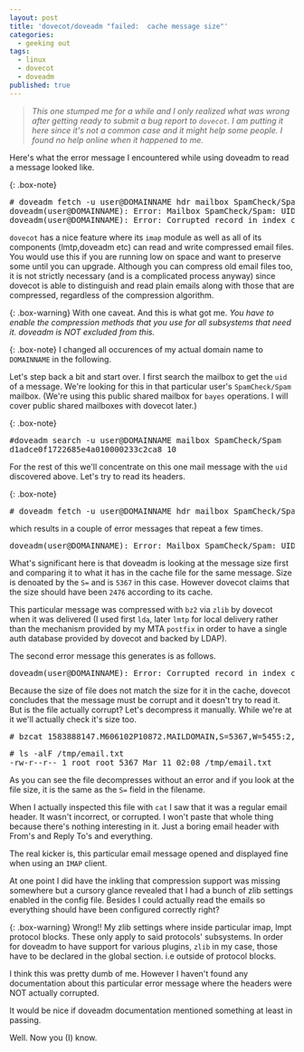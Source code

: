 ```yaml
---
layout: post
title: 'dovecot/doveadm "failed:  cache message size"'
categories:
  - geeking out
tags:
  - linux
  - dovecot
  - doveadm
published: true
---
```


>*This one stumped me for a while and I only realized what was wrong after getting ready to submit a bug report to `dovecot`. I am putting it here since it's not a common case and it might help some people. I found no help online when it happened to me.*

Here's what the error message I encountered while using doveadm to read a message looked like.

{: .box-note}
<pre>
# doveadm fetch -u user@DOMAINNAME hdr mailbox SpamCheck/Spam uid 10
doveadm(user@DOMAINNAME): Error: Mailbox SpamCheck/Spam: UID=10: read(/var/spool/mail/virtual/DOMAINNAME/public/.Spam/cur/1583888147.M606102P10872.MAILDOMAIN,S=5367,W=5455:2,S) failed: Cached message size larger than expected (5367 > 2476, box=SpamCheck/Spam, UID=10) (read reason=mail stream)
doveadm(user@DOMAINNAME): Error: Corrupted record in index cache file /var/spool/mail/virtual/DOMAINNAME/public/.Spam/dovecot.index.cache: UID 10: Broken physical size in mailbox SpamCheck/Spam: [...]
</pre>

`dovecot` has a nice feature where its `imap` module as well as all of its components (lmtp,doveadm etc) can read and write compressed email files. You would use this if you are running low on space and want to preserve some until you can upgrade.
Although you can compress old email files too, it is not strictly necessary (and is a complicated process anyway) since dovecot is able to distinguish and read plain emails along with those that are compressed, regardless of the compression algorithm.

{: .box-warning}
With one caveat. And this is what got me. *You have to enable the compression methods that you use for all subsystems that need it. doveadm is NOT excluded from this.*

{: .box-note}
I changed all occurences of my actual domain name to `DOMAINNAME` in the following.

Let's step back a bit and start over. I first search the mailbox to get the `uid` of a message. We're looking for this in that particular user's `SpamCheck/Spam` mailbox. (We're using this public shared mailbox for `bayes` operations. I will cover public shared mailboxes with dovecot later.)

{: .box-note}
<pre>
#doveadm search -u user@DOMAINNAME mailbox SpamCheck/Spam
d1adce0f1722685e4a010000233c2ca8 10
</pre>

For the rest of this we'll concentrate on this one mail message with the `uid` discovered above.
Let's try to read its headers.

{: .box-note}
<pre>
# doveadm fetch -u user@DOMAINNAME hdr mailbox SpamCheck/Spam uid 10
</pre>

which results in a couple of error messages that repeat a few times.


<pre>
doveadm(user@DOMAINNAME): Error: Mailbox SpamCheck/Spam: UID=10: read(/var/spool/mail/virtual/DOMAINNAME/public/.Spam/cur/1583888147.M606102P10872.MAILDOMAIN,S=5367,W=5455:2,S) failed: Cached message size larger than expected (5367 > 2476, box=SpamCheck/Spam, UID=10) (read reason=mail stream)
</pre>

What's significant here is that doveadm is looking at the message size first and comparing it to what it has in the cache file for the same message. Size is denoated by the `S=` and is `5367` in this case. However dovecot claims that the size should have been `2476` according to its cache.

This particular message was compressed with `bz2` via `zlib` by dovecot when it was delivered (I used first `lda`, later `lmtp` for local delivery rather than the mechanism provided by my MTA `postfix` in order to have a single auth database provided by dovecot and backed by LDAP).

The second error message this generates is as follows.


<pre>
doveadm(user@DOMAINNAME): Error: Corrupted record in index cache file /var/spool/mail/virtual/DOMAINNAME/public/.Spam/dovecot.index.cache: UID 10: Broken physical size in mailbox SpamCheck/Spam:
</pre>

Because the size of file does not match the size for it in the cache, dovecot concludes that the message must be corrupt and it doesn't try to read it.
But is the file actually corrupt? Let's decompress it manually. While we're at it we'll actually check it's size too.


<pre>
# bzcat 1583888147.M606102P10872.MAILDOMAIN,S=5367,W=5455:2,S > /tmp/email.txt
</pre>

<pre>
# ls -alF /tmp/email.txt
-rw-r--r-- 1 root root 5367 Mar 11 02:08 /tmp/email.txt
</pre>

As you can see the file decompresses without an error and if you look at the file size, it is the same as the `S=` field in the filename.

When I actually inspected this file with `cat` I saw that it was a regular email header. It wasn't incorrect, or corrupted. I won't paste that whole thing because there's nothing interesting in it. Just a boring email header with From's and Reply To's and everything.

The real kicker is, this particular email message opened and displayed fine when using an `IMAP` client.

At one point I did have the inkling that compression support was missing somewhere but a cursory glance revealed that I had a bunch of zlib settings enabled in the config file. Besides I could actually read the emails so everything should have been configured correctly right?

{: .box-warning}
Wrong!! My zlib settings where inside particular imap, lmpt protocol blocks. These only apply to said protocols' subsystems. In order for doveadm to have support for various plugins, `zlib` in my case, those have to be declared in the global section. i.e outside of protocol blocks.

I think this was pretty dumb of me. However I haven't found any documentation about this particular error message where the headers were NOT actually corrupted.

It would be nice if doveadm documentation mentioned something at least in passing.

Well. Now you (I) know.
